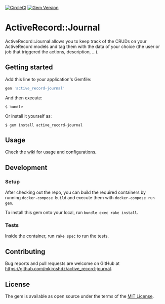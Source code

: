 [![CircleCI](https://circleci.com/gh/mkiroshdz/active_record-journal/tree/main.svg?style=svg)](https://circleci.com/gh/mkiroshdz/active_record-journal/tree/main)
[![Gem Version](https://badge.fury.io/rb/active_record-journal.svg)](https://badge.fury.io/rb/active_record-journal)

# ActiveRecord::Journal

ActiveRecord::Journal allows you to keep track of the CRUDs on your ActiveRecord models and tag them with the data of your choice (the user or job that triggered the actions, description, ...).

## Getting started

Add this line to your application's Gemfile:

```ruby
gem 'active_record-journal'
```

And then execute:

    $ bundle

Or install it yourself as:

    $ gem install active_record-journal

## Usage

Check the [wiki](https://github.com/mkiroshdz/active_record-journal/wiki/Index) for usage and configurations.

## Development

### Setup

After checking out the repo, you can build the required containers by running `docker-compose build` and execute them with `docker-compose run gem`.

To install this gem onto your local, run `bundle exec rake install`. 

### Tests

Inside the container, run `rake spec` to run the tests.

## Contributing

Bug reports and pull requests are welcome on GitHub at https://github.com/mkiroshdz/active_record-journal.

## License

The gem is available as open source under the terms of the [MIT License](https://opensource.org/licenses/MIT).
